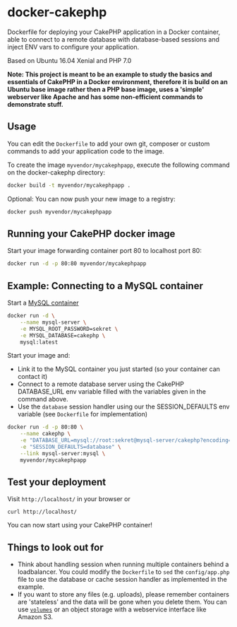 docker-cakephp
======================

Dockerfile for deploying your CakePHP application in a Docker container, able to connect to a remote database with database-based sessions and inject ENV vars to configure your application.

Based on Ubuntu 16.04 Xenial and PHP 7.0

**Note: This project is meant to be an example to study the basics and essentials of CakePHP in a Docker environment, therefore it is build on an Ubuntu base image rather then a PHP base image, uses a 'simple' webserver like Apache and has some non-efficient commands to demonstrate stuff.**

Usage
-----

You can edit the `Dockerfile` to add your own git, composer or custom commands to add your application code to the image.

To create the image `myvendor/mycakephpapp`, execute the following command on the docker-cakephp directory:

```bash
docker build -t myvendor/mycakephpapp .
```

Optional: You can now push your new image to a registry:

```bash
docker push myvendor/mycakephpapp
```

Running your CakePHP docker image
-----------------------------------

Start your image forwarding container port 80 to localhost port 80:

```bash
docker run -d -p 80:80 myvendor/mycakephpapp
```

Example: Connecting to a MySQL container
-----------------------------------
Start a [MySQL container](https://hub.docker.com/_/mysql/) 

```bash
docker run -d \
	--name mysql-server \
	-e MYSQL_ROOT_PASSWORD=sekret \
	-e MYSQL_DATABASE=cakephp \
	mysql:latest
```

Start your image and:
* Link it to the MySQL container you just started (so your container can contact it)
* Connect to a remote database server using the CakePHP DATABASE_URL env variable filled with the variables given in the command above.
* Use the `database` session handler using our the SESSION_DEFAULTS env variable (see `Dockerfile` for implementation)

```bash
docker run -d -p 80:80 \
	--name cakephp \
	-e "DATABASE_URL=mysql://root:sekret@mysql-server/cakephp?encoding=utf8&timezone=UTC&cacheMetadata=true" \
	-e "SESSION_DEFAULTS=database" \
	--link mysql-server:mysql \
	myvendor/mycakephpapp
```


Test your deployment
--------------------------

Visit `http://localhost/` in your browser or 

	curl http://localhost/

You can now start using your CakePHP container!

Things to look out for
-----------------------------------
* Think about handling session when running multiple containers behind a loadbalancer. You could modify the `Dockerfile` to `sed` the `config/app.php` file to use the database or cache session handler as implemented in the example.
* If you want to store any files (e.g. uploads), please remember containers are 'stateless' and the data will be gone when you delete them. You can use [`volumes`](https://docs.docker.com/engine/tutorials/dockervolumes/#mount-a-host-directory-as-a-data-volume) or an object storage with a webservice interface like Amazon S3. 
